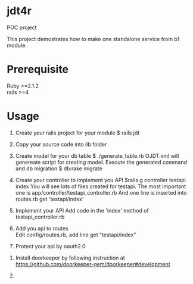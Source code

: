 # jdt4r
POC project

This project demostrates how to make one standalone service from b1 module.

Prerequisite
===
Ruby >=2.1.2  
rails >=4

Usage
===
1. Create your rails project for your module
       $ rails jdt

2. Copy your source code into lib folder

3. Create model for your db table
      $ ./generate_table.rb OJDT.xml
will genereate script for creating model.
Execute the generated command and db migration
      $ db:rake migrate

4. Create your controller to implement you API
       $rails g controller testapi index
You will see lots of files created for testapi. The most important one is app/controller/testapi_controller.rb 
And one line is inserted into routes.rb 
       get 'testapi/index'

5. Implement your API 
Add code in the 'index' method of testapi_controller.rb 

6. Add you api to routes  
Edit config/routes.rb, add line
       get "testapi/index"

7. Protect your api by oauth2.0  
1) Install doorkeeper by following instruction at https://github.com/doorkeeper-gem/doorkeeper#development  

2) 


